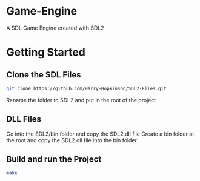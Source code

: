 # Game-Engine

A SDL Game Engine created with SDL2

# Getting Started

## Clone the SDL Files

```bash
git clone https://github.com/Harry-Hopkinson/SDL2-Files.git
```

Rename the folder to SDL2 and put in the root of the project

## DLL Files

Go into the SDL2/bin folder and copy the SDL2.dll file
Create a bin folder at the root and copy the SDL2.dll file into the bin folder.

## Build and run the Project

```bash
make
```

